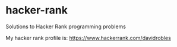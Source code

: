 hacker-rank
===========

Solutions to Hacker Rank programming problems

My hacker rank profile is: https://www.hackerrank.com/davidrobles

